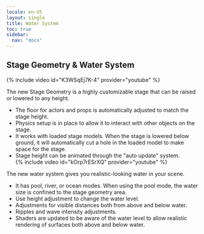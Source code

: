 ```yaml
---
locale: en-US
layout: single
title: Water System
toc: true
sidebar:
  nav: "docs"
---
```


## Stage Geometry & Water System
{% include video id="K3WSqEj7K-4" provider="youtube" %}

The new Stage Geometry is a highly customizable stage that can be raised or lowered to any height.
* The floor for actors and props is automatically adjusted to match the stage height.
* Physics setup is in place to allow it to interact with other objects on the stage.
* It works with loaded stage models. When the stage is lowered below ground, it will automatically cut a hole in the loaded model to make space for the stage.
* Stage height can be animated through the "auto update" system.  
{% include video id="kOrp7rESrXQ" provider="youtube" %}

The new water system gives you realistic-looking water in your scene.
* It has pool, river, or ocean modes. When using the pool mode, the water size is confined to the stage geometry area.
* Use height adjustment to change the water level.
* Adjustments for visible distances both from above and below water.
* Ripples and wave intensity adjustments.
* Shaders are updated to be aware of the water level to allow realistic rendering of surfaces both above and below water.